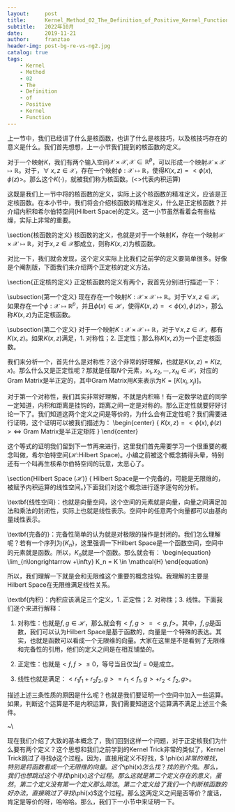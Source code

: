 ```yaml
---
layout:     post
title:      Kernel_Method_02_The_Definition_of_Positive_Kernel_Function
subtitle:   2022年10月
date:       2019-11-21
author:     franztao
header-img: post-bg-re-vs-ng2.jpg
catalog: true
tags:
    - Kernel
    - Method
    - 02
    - The
    - Definition
    - of
    - Positive
    - Kernel
    - Function
---
```


    

上一节中，我们已经讲了什么是核函数，也讲了什么是核技巧，以及核技巧存在的意义是什么。我们首先想想，上一小节我们提到的核函数的定义。

对于一个映射$K$，我们有两个输入空间$\mathcal{X}\times\mathcal{X},\mathcal{X}\in\mathbb{R}^p$，可以形成一个映射$\mathcal{X}\times \mathcal{X}\mapsto\mathbb{R}$。对于，$\forall\ x,z \in \mathcal{X}$，存在一个映射$\phi:\mathcal{X}\mapsto \mathbb{R}$，使得$K(x,z)=<\phi(x),\phi(z)>$。那么这个$K(\cdot)$，就被我们称为核函数。(<>代表内积运算)

这既是我们上一节中将的核函数的定义，实际上这个核函数的精准定义，应该是正定核函数。在本小节中，我们将会介绍核函数的精准定义，什么是正定核函数？并介绍内积和希尔伯特空间(Hilbert Space)的定义。这一小节虽然看着会有些枯燥，实际上非常的重要。

\section{核函数的定义}
核函数的定义，也就是对于一个映射$K$，存在一个映射$\mathcal{X}\times\mathcal{X}\mapsto \mathbb{R}$，对于$x,z\in \mathcal{X}$都成立，则称$K(x,z)$为核函数。

对比一下，我们就会发现，这个定义实际上比我们之前学的定义要简单很多。好像是个阉割版，下面我们来介绍两个正定核的定义方法。

\section{正定核的定义}
正定核函数的定义有两个，我首先分别进行描述一下：

\subsection{第一个定义}
现在存在一个映射$K:\mathcal{X}\times\mathcal{X}\mapsto\mathbb{R}$。对于$\forall x,z \in \mathcal{X}$。如果存在一个$\phi:\mathcal{X}\mapsto \mathbb{R}^p$，并且$\phi(x)\in\mathcal{H}$，使得$K(x,z) = <\phi(x),\phi(z)>$，那么称$K(x,z)$为正定核函数。

\subsection{第二个定义}
对于一个映射$K:\mathcal{X}\times\mathcal{X}\mapsto\mathbb{R}$，对于$\forall x,z\in \mathcal{X}$，都有$K(x,z)$。如果$K(x,z)$满足，1. 对称性；2. 正定性；那么称$K(x,z)$为一个正定核函数。

我们来分析一个，首先什么是对称性？这个非常的好理解，也就是$K(x,z)=K(z,x)$。那么什么又是正定性呢？那就是任取$N$个元素，$x_1,x_2,\cdots,x_N\in \mathcal{X}$，对应的Gram Matrix是半正定的，其中Gram Matrix用$K$来表示为$K=[K(x_i,x_j)]$。

对于第一个对称性，我们其实非常好理解，不就是内积嘛！有一定数学功底的同学一定知道，内积和距离是挂钩的，距离之间一定是对称的。那么正定性就要好好讨论一下了。我们知道这两个定义之间是等价的，为什么会有正定性呢？我们需要进行证明，这个证明可以被我们描述为：
\begin{center}
    {
    $K(x,z) = <\phi(x),\phi(z)> \Longleftrightarrow$ Gram Matrix是半正定矩阵
    }
\end{center}

这个等式的证明我们留到下一节再来进行，这里我们首先需要学习一个很重要的概念叫做，希尔伯特空间($\mathcal{H}$:Hilbert Space)。小编之前被这个概念搞得头晕，特别还有一个叫再生核希尔伯特空间的玩意，太恶心了。

\section{Hilbert Space ($\mathcal{H}$)}
{ Hilbert Space是一个完备的，可能是无限维的，被赋予内积运算的线性空间。}下面我们对这个概念进行逐字逐句的分析。

\textbf{线性空间}：也就是向量空间，这个空间的元素就是向量，向量之间满足加法和乘法的封闭性，实际上也就是线性表示。空间中的任意两个向量都可以由基向量线性表示。

\textbf{完备的}：完备性简单的认为就是对极限的操作是封闭的。我们怎么理解呢？若有一个序列为$\{K_n\}$，这里强调一下Hilbert Space是一个函数空间，空间中的元素就是函数。所以，$K_n$就是一个函数。那么就会有：
\begin{equation}
    \lim_{n\longrightarrow +\infty} K_n = K \in \mathcal{H}
\end{equation}

所以，我们理解一下就是会和无限维这个重要的概念挂钩。我理解的主要是Hilbert Space在无限维满足线性关系。

\textbf{内积}：内积应该满足三个定义，1. 正定性；2. 对称性；3. 线性。下面我们逐个来进行解释：

1. 对称性：也就是$f,g\in \mathcal{H}$，那么就会有$<f,g> = <g,f>$。其中，$f,g$是函数，我们可以认为Hilbert Space是基于函数的，向量是一个特殊的表达。其实，也就是函数可以看成一个无限维的向量。大家在这里是不是看到了无限维和完备性的引用，他们的定义之间是在相互铺垫的。

2. 正定性：也就是$<f,f> \leq 0$，等号当且仅当$f=0$是成立。

3. 线性也就是满足：$<r_1f_1+r_2f_2, g> = r_1<f_1,g>+r_2<f_2,g>$。

描述上述三条性质的原因是什么呢？也就是我们要证明一个空间中加入一些运算。如果，判断这个运算是不是内积运算，我们需要知道这个运算满不满足上述三个条件。

~\\

现在我们介绍了大致的基本概念了，我们回到这样一个问题，对于正定核我们为什么要有两个定义？这个思想和我们之前学到的Kernel Trick非常的类似了，Kernel Trick跳过了寻找$\phi$这个过程。因为，直接用定义不好找，$
\phi(x)$非常的难找，特别是将函数看成一个无限维的向量。这个$\phi(x)$怎么找？找的到个鬼。那么，我们也想跳过这个寻找$\phi(x)$这个过程。那么这就是第二个定义存在的意义，虽然，第二个定义没有第一个定义那么简洁。第二个定义给了我们一个判断核函数的好办法，直接跳过了寻找$\phi(x)$这个过程。那么这两定义之间是否等价？废话，肯定是等价的呀，哈哈哈。那么，我们下一小节中来证明一下。

































